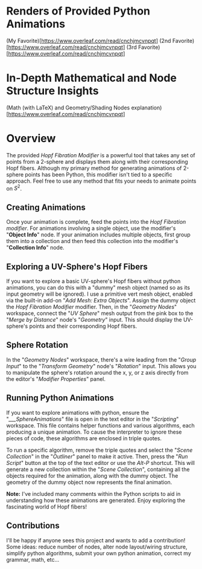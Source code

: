 # **Renders of Provided Python Animations**
(My Favorite)[https://www.overleaf.com/read/cnchjmcvnpqt]
(2nd Favorite)[https://www.overleaf.com/read/cnchjmcvnpqt]
(3rd Favorite)[https://www.overleaf.com/read/cnchjmcvnpqt]

# **In-Depth Mathematical and Node Structure Insights**
(Math (with LaTeX) and Geometry/Shading Nodes explanation)[https://www.overleaf.com/read/cnchjmcvnpqt]

# **Overview**
The provided *Hopf Fibration Modifier* is a powerful tool that takes any set of points from a 2-sphere and displays them along with their corresponding Hopf fibers. Although my primary method for generating animations of 2-sphere points has been Python, this modifier isn't tied to a specific approach. Feel free to use any method that fits your needs to animate points on $S^2$.

## **Creating Animations**

Once your animation is complete, feed the points into the *Hopf Fibration modifier*. For animations involving a single object, use the modifier's "**Object Info**" node. If your animation includes multiple objects, first group them into a collection and then feed this collection into the modifier's "**Collection Info**" node.

## **Exploring a UV-Sphere's Hopf Fibers**

If you want to explore a basic UV-sphere's Hopf fibers without python animations, you can do this with a "dummy" mesh object (named so as its input geometry will be ignored). I use a primitive vert mesh object, enabled via the built-in add-on "*Add Mesh: Extra Objects*". Assign the dummy object the *Hopf Fibration Modifier* modifier. Then, in the "*Geometry Nodes*" workspace, connect the "*UV Sphere*" mesh output from the pink box to the "*Merge by Distance*" node's "*Geometry*" input. This should display the UV-sphere's points and their corresponding Hopf fibers.

## **Sphere Rotation**

In the "*Geometry Nodes*" workspace, there's a wire leading from the "*Group Input*" to the "*Transform Geometry*" node's "*Rotation*" input. This allows you to manipulate the sphere's rotation around the x, y, or z axis directly from the editor's "*Modifier Properties*" panel.

## **Running Python Animations**

If you want to explore animations with python, ensure the "*___SphereAnimations*" file is open in the text editor in the "*Scripting*" workspace. This file contains helper functions and various algorithms, each producing a unique animation. To cause the interpreter to ignore these pieces of code, these algorithms are enclosed in triple quotes.

To run a specific algorithm, remove the triple quotes and select the "*Scene Collection*" in the "*Outliner*" panel to make it active. Then, press the "*Run Script*" button at the top of the text editor or use the *Alt-P* shortcut. This will generate a new collection within the "*Scene Collection*", containing all the objects required for the animation, along with the dummy object. The geometry of the dummy object now represents the final animation.

**Note:** I've included many comments within the Python scripts to aid in understanding how these animations are generated. Enjoy exploring the fascinating world of Hopf fibers!

## **Contributions**
I'll be happy if anyone sees this project and wants to add a contribution! Some ideas: reduce number of nodes, alter node layout/wiring structure, simplify python algorithms, submit your own python animation, correct my grammar, math, etc...




















